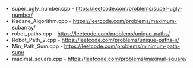 - super_ugly_number.cpp - https://leetcode.com/problems/super-ugly-number/
- Kadane_Algorithm.cpp - https://leetcode.com/problems/maximum-subarray/
- robot_paths.cpp - https://leetcode.com/problems/unique-paths/
- Robot_Path_2.cpp - https://leetcode.com/problems/unique-paths-ii/
- Min_Path_Sum.cpp - https://leetcode.com/problems/minimum-path-sum/
- maximal_square.cpp - https://leetcode.com/problems/maximal-square/
